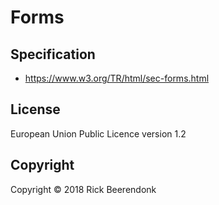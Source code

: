 # Forms

## Specification

- https://www.w3.org/TR/html/sec-forms.html

## License

European Union Public Licence version 1.2

## Copyright

Copyright © 2018 Rick Beerendonk

